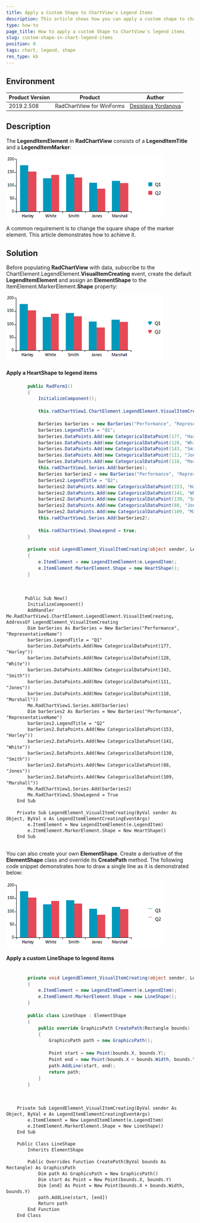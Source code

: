```yaml
---
title: Apply a Custom Shape to ChartView's Legend Items
description: This article shows how you can apply a custom shape to chartview's legend items.
type: how-to
page_title: How to apply a custom Shape to ChartView's legend items
slug: custom-shape-in-chart-legend-items
position: 0
tags: chart, legend, shape
res_type: kb
---
```


## Environment
 
|Product Version|Product|Author|
|----|----|----|
|2019.2.508|RadChartView for WinForms|[Desislava Yordanova](https://www.telerik.com/blogs/author/desislava-yordanova)|
 

## Description

The **LegendItemElement** in **RadChartView** consists of a **LegendItemTitle** and a **LegendItemMarker**:

![custom-shape-in-chart-legend-items001](images/custom-shape-in-chart-legend-items001.png)

A common requirement is to change the square shape of the marker element. This article demonstrates how to achieve it.

## Solution 

Before populating **RadChartView** with data, subscribe to the ChartElement.LegendElement.**VisualItemCreating** event, create the default **LegendItemElement** and assign an **ElementShape** to the ItemElement.MarkerElement.**Shape** property:

![custom-shape-in-chart-legend-items002](images/custom-shape-in-chart-legend-items002.png)

#### Apply a HeartShape to legend items

````C#
        public RadForm1()
        {
            InitializeComponent();

            this.radChartView1.ChartElement.LegendElement.VisualItemCreating += LegendElement_VisualItemCreating;

            BarSeries barSeries = new BarSeries("Performance", "RepresentativeName");
            barSeries.LegendTitle = "Q1";
            barSeries.DataPoints.Add(new CategoricalDataPoint(177, "Harley"));
            barSeries.DataPoints.Add(new CategoricalDataPoint(128, "White"));
            barSeries.DataPoints.Add(new CategoricalDataPoint(143, "Smith"));
            barSeries.DataPoints.Add(new CategoricalDataPoint(111, "Jones"));
            barSeries.DataPoints.Add(new CategoricalDataPoint(118, "Marshall"));
            this.radChartView1.Series.Add(barSeries);
            BarSeries barSeries2 = new BarSeries("Performance", "RepresentativeName");
            barSeries2.LegendTitle = "Q2";
            barSeries2.DataPoints.Add(new CategoricalDataPoint(153, "Harley"));
            barSeries2.DataPoints.Add(new CategoricalDataPoint(141, "White"));
            barSeries2.DataPoints.Add(new CategoricalDataPoint(130, "Smith"));
            barSeries2.DataPoints.Add(new CategoricalDataPoint(88, "Jones"));
            barSeries2.DataPoints.Add(new CategoricalDataPoint(109, "Marshall"));
            this.radChartView1.Series.Add(barSeries2);

            this.radChartView1.ShowLegend = true;
        }

        private void LegendElement_VisualItemCreating(object sender, LegendItemElementCreatingEventArgs e)
        {
            e.ItemElement = new LegendItemElement(e.LegendItem);
            e.ItemElement.MarkerElement.Shape = new HeartShape();
        }
       
````
````VB.NET
    
       Public Sub New()
        InitializeComponent()
        AddHandler Me.RadChartView1.ChartElement.LegendElement.VisualItemCreating, AddressOf LegendElement_VisualItemCreating
        Dim barSeries As BarSeries = New BarSeries("Performance", "RepresentativeName")
        barSeries.LegendTitle = "Q1"
        barSeries.DataPoints.Add(New CategoricalDataPoint(177, "Harley"))
        barSeries.DataPoints.Add(New CategoricalDataPoint(128, "White"))
        barSeries.DataPoints.Add(New CategoricalDataPoint(143, "Smith"))
        barSeries.DataPoints.Add(New CategoricalDataPoint(111, "Jones"))
        barSeries.DataPoints.Add(New CategoricalDataPoint(118, "Marshall"))
        Me.RadChartView1.Series.Add(barSeries)
        Dim barSeries2 As BarSeries = New BarSeries("Performance", "RepresentativeName")
        barSeries2.LegendTitle = "Q2"
        barSeries2.DataPoints.Add(New CategoricalDataPoint(153, "Harley"))
        barSeries2.DataPoints.Add(New CategoricalDataPoint(141, "White"))
        barSeries2.DataPoints.Add(New CategoricalDataPoint(130, "Smith"))
        barSeries2.DataPoints.Add(New CategoricalDataPoint(88, "Jones"))
        barSeries2.DataPoints.Add(New CategoricalDataPoint(109, "Marshall"))
        Me.RadChartView1.Series.Add(barSeries2)
        Me.RadChartView1.ShowLegend = True
    End Sub

    Private Sub LegendElement_VisualItemCreating(ByVal sender As Object, ByVal e As LegendItemElementCreatingEventArgs)
        e.ItemElement = New LegendItemElement(e.LegendItem)
        e.ItemElement.MarkerElement.Shape = New HeartShape()
    End Sub
    
````

You can also create your own **ElementShape**. Create a derivative of the **ElementShape** class and override its **CreatePath** method. The following code snippet demonstrates how to draw a single line as it is demonstrated below:

![custom-shape-in-chart-legend-items003](images/custom-shape-in-chart-legend-items003.png)

#### Apply a custom LineShape to legend items

````C#

        private void LegendElement_VisualItemCreating(object sender, LegendItemElementCreatingEventArgs e)
        {
            e.ItemElement = new LegendItemElement(e.LegendItem);
            e.ItemElement.MarkerElement.Shape = new LineShape();
        }

        public class LineShape : ElementShape
        {
            public override GraphicsPath CreatePath(Rectangle bounds)
            {
                GraphicsPath path = new GraphicsPath();
                
                Point start = new Point(bounds.X, bounds.Y);
                Point end = new Point(bounds.X + bounds.Width, bounds.Y);
                path.AddLine(start, end);
                return path;
            }
        }
       
````
````VB.NET
    
    Private Sub LegendElement_VisualItemCreating(ByVal sender As Object, ByVal e As LegendItemElementCreatingEventArgs)
        e.ItemElement = New LegendItemElement(e.LegendItem)
        e.ItemElement.MarkerElement.Shape = New LineShape()
    End Sub

    Public Class LineShape
        Inherits ElementShape

        Public Overrides Function CreatePath(ByVal bounds As Rectangle) As GraphicsPath
            Dim path As GraphicsPath = New GraphicsPath()
            Dim start As Point = New Point(bounds.X, bounds.Y)
            Dim [end] As Point = New Point(bounds.X + bounds.Width, bounds.Y)
            path.AddLine(start, [end])
            Return path
        End Function
    End Class
    
````